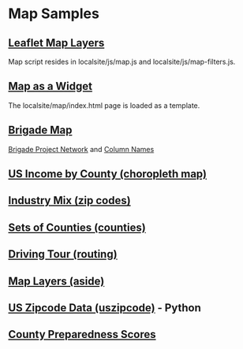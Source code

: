 # Map Samples

## [Leaflet Map Layers](../../../localsite/map/)
Map script resides in localsite/js/map.js and localsite/js/map-filters.js.  

## [Map as a Widget](../../../localsite/info/embed.html)<!-- [Older](../../map/starter/embed.html)-->  
The localsite/map/index.html page is loaded as a template.  

## [Brigade Map](../../../apps/brigades/)
[Brigade Project Network](https://projects.brigade.network/) and [Column Names](../../../localsite/map/neighborhood/)
<!-- 
CfA Taxonomy: http://bluecompass.org/cfa/taxonomy2.html
democracy lab index: https://www.democracylab.org/api/projects/?page=1 -->

## [US Income by County (choropleth map)](../../map/income)
## [Industry Mix (zip codes)](../../zip/leaflet/#columns=JobsAgriculture:50;JobsManufacturing:50)
## [Sets of Counties (counties)](counties/counties.html)
## [Driving Tour (routing)](../routing)
## [Map Layers (aside)](aside)
## [US Zipcode Data (uszipcode)](https://uszipcode.readthedocs.io/01-Tutorial/index.html) - Python
## [County Preparedness Scores](https://www.statnews.com/feature/coronavirus/county-preparedness-scores/)

